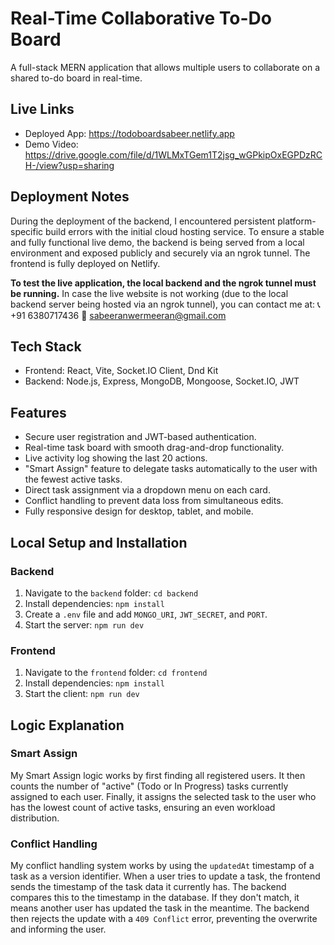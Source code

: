 # Real-Time Collaborative To-Do Board

A full-stack MERN application that allows multiple users to collaborate on a shared to-do board in real-time.

## Live Links

-   Deployed App: https://todoboardsabeer.netlify.app
-   Demo Video: https://drive.google.com/file/d/1WLMxTGem1T2jsg_wGPkipOxEGPDzRCH-/view?usp=sharing
  
## Deployment Notes

During the deployment of the backend, I encountered persistent platform-specific build errors with the initial cloud hosting service. To ensure a stable and fully functional live demo, the backend is being served from a local environment and exposed publicly and securely via an ngrok tunnel. The frontend is fully deployed on Netlify.

**To test the live application, the local backend and the ngrok tunnel must be running.**
In case the live website is not working (due to the local backend server being hosted via an ngrok tunnel),
you can contact me at:
📞 +91 6380717436
📧 sabeeranwermeeran@gmail.com

## Tech Stack

-   Frontend: React, Vite, Socket.IO Client, Dnd Kit
-   Backend: Node.js, Express, MongoDB, Mongoose, Socket.IO, JWT

## Features

-   Secure user registration and JWT-based authentication.
-   Real-time task board with smooth drag-and-drop functionality.
-   Live activity log showing the last 20 actions.
-   "Smart Assign" feature to delegate tasks automatically to the user with the fewest active tasks.
-   Direct task assignment via a dropdown menu on each card.
-   Conflict handling to prevent data loss from simultaneous edits.
-   Fully responsive design for desktop, tablet, and mobile.

## Local Setup and Installation

### Backend

1.  Navigate to the `backend` folder: `cd backend`
2.  Install dependencies: `npm install`
3.  Create a `.env` file and add `MONGO_URI`, `JWT_SECRET`, and `PORT`.
4.  Start the server: `npm run dev`

### Frontend

1.  Navigate to the `frontend` folder: `cd frontend`
2.  Install dependencies: `npm install`
3.  Start the client: `npm run dev`

## Logic Explanation

### Smart Assign

My Smart Assign logic works by first finding all registered users. It then counts the number of "active" (Todo or In Progress) tasks currently assigned to each user. Finally, it assigns the selected task to the user who has the lowest count of active tasks, ensuring an even workload distribution.

### Conflict Handling

My conflict handling system works by using the `updatedAt` timestamp of a task as a version identifier. When a user tries to update a task, the frontend sends the timestamp of the task data it currently has. The backend compares this to the timestamp in the database. If they don't match, it means another user has updated the task in the meantime. The backend then rejects the update with a `409 Conflict` error, preventing the overwrite and informing the user.
